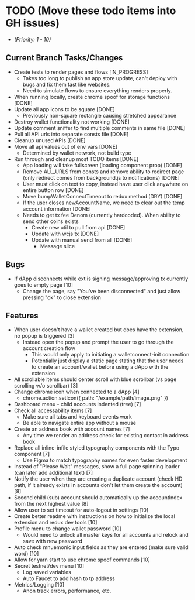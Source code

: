 # TODO (Move these todo items into GH issues)
* _(Priority: 1 - 10)_

## Current Branch Tasks/Changes
* Create tests to render pages and flows [IN_PROGRESS]
  - Takes too long to publish an app store update, can't deploy with bugs and fix them fast like websites.
  - Need to simulate flows to ensure everything renders properly.
* When running locally, create chrome spoof for storage functions [DONE]
* Update all app icons to be square [DONE]
  - Previously non-square rectangle causing stretched appearance
* Destroy wallet functionality not working [DONE]
* Update comment sniffer to find multiple comments in same file [DONE]
* Pull all API urls into separate consts file [DONE]
* Cleanup unused APIs [DONE]
* Move all api values out of env vars [DONE]
  - Determined by wallet network, not build type
* Run through and cleanup most TODO items [DONE]
  - App loading will take fullscreen (loading component prop) [DONE]
  - Remove ALL_URLS from consts and remove ability to redirect page (only redirect comes from background.js to notifications) [DONE]
  - User must click on text to copy, instead have user click anywhere on entire button row [DONE]
  - Move bumpWalletConnectTimeout to redux method (DRY) [DONE]
  - If the user closes newAccountName, we need to clear out the temp account information [DONE]
  - Needs to get tx fee Denom (currently hardcoded).  When ability to send other coins exists
    - Create new util to pull from api [DONE]
    - Update with wcjs tx [DONE]
    - Update with manual send from all [DONE]
      - Message slice

## Bugs
* If dApp disconnects while ext is signing message/approving tx currently goes to empty page [10]
  - Change the page, say "You've been disconnected" and just allow pressing "ok" to close extension

## Features
* When user doesn't have a wallet created but does have the extension, no popup is triggered [3]
  - Instead open the popup and prompt the user to go through the account creation flow
    - This would only apply to initiating a walletconnect-init connection
    - Potentially just display a static page stating that the user needs to create an account/wallet before using a dApp with the extension
* All scrollable items should center scroll with blue scrollbar (vs page scrolling w/o scrollbar) [3]
* Change chrome icon when connected to a dApp [4]
  - chrome.action.setIcon({ path: "/example/path/image.png" })
* Dashboard menu - child accounts indented (tree) [7]
* Check all accessability items [7]
  - Make sure all tabs and keyboard events work
  - Be able to navigate entire app without a mouse
* Create an address book with account names [7]
  - Any time we render an address check for existing contact in address book
* Replace all inline-infile styled typography components with the Typo component [7]
  - Use Figma to match typography names for even faster development
* Instead of "Please Wait" messages, show a full page spinning loader (can later add additional text) [7]
* Notify the user when they are creating a duplicate account (check HD path, if it already exists in accounts don't let them create the account) [8]
* Second child (sub) account should automatically up the accountIndex from the next highest value [8]
* Allow user to set timeout for auto-logout in settings [10]
* Create better readme with instructions on how to initialize the local extension and redux dev tools [10]
* Profile menu to change wallet password [10]
  - Would need to unlock all master keys for all accounts and relock and save with new password
* Auto check mnuemonic input fields as they are entered (make sure valid word) [10]
* Allow for yarn start to use chrome spoof commands [10]
* Secret testnet/dev menu [10]
  - Log saved variables
  - Auto Faucet to add hash to tp address
* Metrics/Logging [10]
  - Anon track errors, performance, etc.
